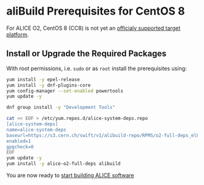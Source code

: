 aliBuild Prerequisites for CentOS 8
===================================

For ALICE O2, CentOS 8 (CC8) is not yet an [officialy supported target platform](https://indico.cern.ch/event/642232/#3-wp3-common-tools-and-softwar).


## Install or Upgrade the Required Packages

With root permissions, i.e. `sudo` or as `root` install the prerequisites using:

<!-- Dockerfile RUN_INLINE -->
```bash
yum install -y epel-release
yum install -y dnf-plugins-core
yum config-manager --set-enabled powertools
yum update -y

dnf group install -y "Development Tools"

cat << EOF > /etc/yum.repos.d/alice-system-deps.repo
[alice-system-deps]
name=alice-system-deps
baseurl=https://s3.cern.ch/swift/v1/alibuild-repo/RPMS/o2-full-deps_el8.x86-64/
enabled=1
gpgcheck=0
EOF
yum update -y
yum install -y alice-o2-full-deps alibuild
```

You are now ready to [start building ALICE software](README.md#get-or-upgrade-alibuild)
